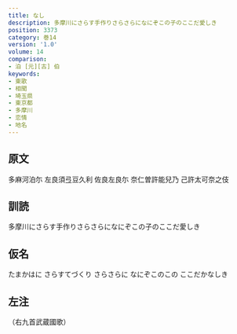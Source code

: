 ```yaml
---
title: なし
description: 多摩川にさらす手作りさらさらになにぞこの子のここだ愛しき
position: 3373
category: 巻14
version: '1.0'
volume: 14
comparison:
- 泊 [元][古] 伯
keywords:
- 東歌
- 相聞
- 埼玉県
- 東京都
- 多摩川
- 恋情
- 地名
---
```


## 原文

多麻河泊尓 左良須弖豆久利 佐良左良尓 奈仁曽許能兒乃 己許太可奈之伎

## 訓読

多摩川にさらす手作りさらさらになにぞこの子のここだ愛しき

## 仮名

たまかはに さらすてづくり さらさらに なにぞこのこの ここだかなしき

## 左注

（右九首武蔵國歌）
